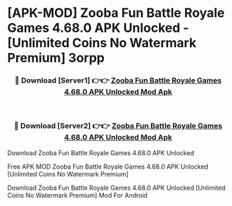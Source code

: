 # [APK-MOD] Zooba  Fun Battle Royale Games 4.68.0 APK Unlocked - [Unlimited Coins No Watermark Premium] 3orpp



<div align="center">
<h3>🔴 Download [Server1] 👉👉 <a href="https://momento.my/?title=Zooba__Fun_Battle_Royale_Games_4.68.0_APK_Unlocked">Zooba  Fun Battle Royale Games 4.68.0 APK Unlocked Mod Apk</a></h3><br>

<h3>🔴 Download [Server2] 👉👉 <a href="https://momento.my/?title=Zooba__Fun_Battle_Royale_Games_4.68.0_APK_Unlocked">Zooba  Fun Battle Royale Games 4.68.0 APK Unlocked Mod Apk</a></h3>
</div>



Download Zooba  Fun Battle Royale Games 4.68.0 APK Unlocked 

Free APK MOD Zooba  Fun Battle Royale Games 4.68.0 APK Unlocked [Unlimited Coins No Watermark Premium]

Download Zooba  Fun Battle Royale Games 4.68.0 APK Unlocked [Unlimited Coins No Watermark Premium] Mod For Android
